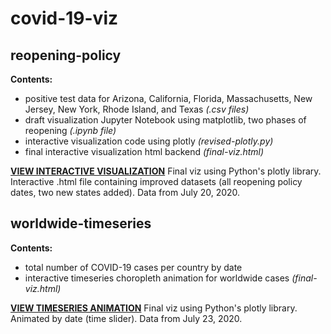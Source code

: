 # covid-19-viz

## reopening-policy

**Contents:**
- positive test data for Arizona, California, Florida, Massachusetts, New Jersey, New York, Rhode Island, and Texas *(.csv files)*
- draft visualization Jupyter Notebook using matplotlib, two phases of reopening *(.ipynb file)*
- interactive visualization code using plotly *(revised-plotly.py)*
- final interactive visualization html backend *(final-viz.html)*

[**VIEW INTERACTIVE VISUALIZATION**](https://estaudere-covid-19-viz.imfast.io/reopening-policy/final-viz.html) Final viz using Python's plotly library. Interactive .html file containing improved datasets (all reopening policy dates, two new states added). Data from July 20, 2020.

## worldwide-timeseries

**Contents:**
- total number of COVID-19 cases per country by date
- interactive timeseries choropleth animation for worldwide cases *(final-viz.html)*

[**VIEW TIMESERIES ANIMATION**](https://estaudere-covid-19-viz.imfast.io/worldwide-timeseries/final-viz.html) Final viz using Python's plotly library. Animated by date (time slider). Data from July 23, 2020.
